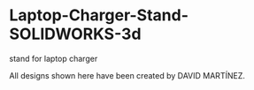 # Laptop-Charger-Stand-SOLIDWORKS-3d
stand for laptop charger 

All designs shown here have been created by DAVID MARTÍNEZ.
